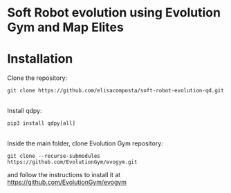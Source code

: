# Soft Robot evolution using Evolution Gym and Map Elites

# Installation

Clone the repository:
```shell
git clone https://github.com/elisacomposta/soft-robot-evolution-qd.git
```
<br>Install qdpy:
```shell
pip3 install qdpy[all]
```

<br>Inside the main folder, clone Evolution Gym repository:
```shell
git clone --recurse-submodules https://github.com/EvolutionGym/evogym.git
```
and follow the instructions to install it at https://github.com/EvolutionGym/evogym

